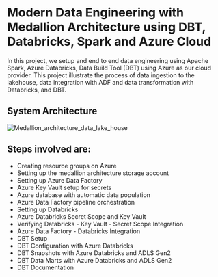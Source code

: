 # Modern Data Engineering with Medallion Architecture using DBT, Databricks, Spark and Azure Cloud 
In this project, we setup and end to end data engineering using Apache Spark, Azure Databricks, Data Build Tool (DBT) using Azure as our cloud provider. This project illustrate the process of data ingestion to the lakehouse, data integration with ADF and data transformation with Databricks, and DBT.


## System Architecture
![Medallion_architecture_data_lake_house](https://github.com/vidd01/Azure_pipeline_project/assets/122332733/42398cae-60c4-4576-b031-1c980f5b331f)


## Steps involved are:
- Creating resource groups on Azure
- Setting up the medallion architecture storage account
- Setting up Azure Data Factory
- Azure Key Vault setup for secrets
- Azure database with automatic data population
- Azure Data Factory pipeline orchestration
- Setting up Databricks
- Azure Databricks Secret Scope and Key Vault
- Verifying Databricks - Key Vault - Secret Scope Integration
- Azure Data Factory - Databricks Integration
- DBT Setup
- DBT Configuration with Azure Databricks
- DBT Snapshots with Azure Databricks and ADLS Gen2
- DBT Data Marts with Azure Databricks and ADLS Gen2
- DBT Documentation 

